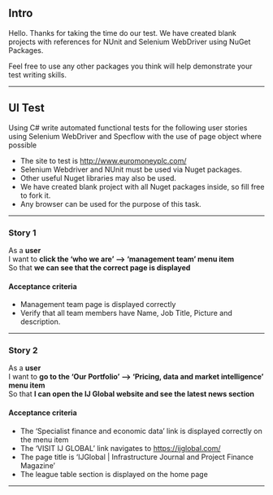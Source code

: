 ﻿## Intro

Hello. Thanks for taking the time do our test. We have created blank projects with references for NUnit and Selenium WebDriver using NuGet Packages.

Feel free to use any other packages you think will help demonstrate your test writing skills.

---

## UI Test

Using C# write automated functional tests for the following user stories using Selenium WebDriver and Specflow with the use of page object where possible
- The site to test is http://www.euromoneyplc.com/
- Selenium Webdriver and NUnit must be used via Nuget packages.
- Other useful Nuget libraries may also be used.
- We have created blank project with all Nuget packages inside, so fill free to fork it. 
- Any browser can be used for the purpose of this task.


---

### Story 1

As a **user**  
I want to **click the ‘who we are’ --> ‘management team’ menu item**  
So that **we can see that the correct page is displayed**  


#### Acceptance criteria

- Management team page is displayed correctly
- Verify that all team members have Name, Job Title, Picture and description.


---

### Story 2

As a **user**  
I want to **go to the ‘Our Portfolio’ --> ‘Pricing, data and market intelligence’ menu item**  
So that **I can open the IJ Global website and see the latest news section**  


#### Acceptance criteria

- The ‘Specialist finance and economic data’ link is displayed correctly on the menu item
- The ‘VISIT IJ GLOBAL’ link navigates to https://ijglobal.com/
- The page title is ‘IJGlobal | Infrastructure Journal and Project Finance Magazine’
- The league table section is displayed on the home page


---
